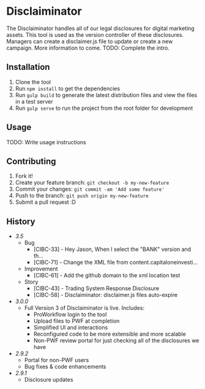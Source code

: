 # Disclaiminator
The Disclaiminator handles all of our legal disclosures for digital marketing assets.  This tool is used as the version
controller of these disclosures.  Managers can create a disclaimer.js file to update or create a new campaign.  More
information to come.  TODO: Complete the intro.


## Installation

1. Clone the tool
1. Run `npm install` to get the dependencies
1. Run `gulp build` to generate the latest distribution files and view the files in a test server
1. Run `gulp serve` to run the project from the root folder for development

## Usage
TODO: Write usage instructions

## Contributing
1. Fork it!
2. Create your feature branch: `git checkout -b my-new-feature`
3. Commit your changes: `git commit -am 'Add some feature'`
4. Push to the branch: `git push origin my-new-feature`
5. Submit a pull request :D

## History
- *3.5*
    - Bug
        - [CIBC-33] - Hey Jason, When I select the "BANK" version and th...
        - [CIBC-71] - Change the XML file from content.capitaloneinvesti...
    - Improvement
        - [CIBC-61] - Add the github domain to the xml location test
    - Story
        - [CIBC-43] - Trading System Response Disclosure
        - [CIBC-58] - Disclaiminator: disclaimer.js files auto-expire
- *3.0.0*
    - Full Version 3 of Disclaiminator is live.  Includes:
        - ProWorkflow login to the tool
        - Upload files to PWF at completion
        - Simplified UI and interactions
        - Reconfigured code to be more extensible and more scalable
        - Non-PWF review portal for just checking all of the disclosures we have
- *2.9.2*
    - Portal for non-PWF users
    - Bug fixes & code enhancements
- *2.9.1*
    - Disclosure updates

